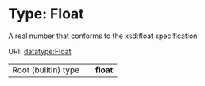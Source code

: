 
# Type: Float


A real number that conforms to the xsd:float specification

URI: [datatype:Float](https://w3id.org/linkml/type/Float)

|  |  |  |
| --- | --- | --- |
| Root (builtin) type | | **float** |
